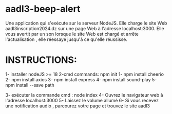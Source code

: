 # aadl3-beep-alert
Une application qui s'exécute sur le serveur NodeJS. Elle charge le site Web aadl3inscription2024.dz sur une page Web à l'adresse localhost:3000. Elle vous avertit par un son lorsque le site Web est chargé et arrête l'actualisation , elle réessaye jusqu'à ce qu'elle réussisse.

# INSTRUCTIONS:
1- installer nodeJS >= 18
2-cmd commands: npm init
  1- npm install cheerio
  2- npm install axios
  3- npm install express
  4- npm install sound-play
  5- npm install --save path
  
3- exécuter la commande cmd : node index
4- Ouvrez le navigateur web à l'adresse localhost:3000
5- Laissez le volume allumé
6- Si vous recevez une notification audio , parcourez votre page et trouvez le site aadl3
